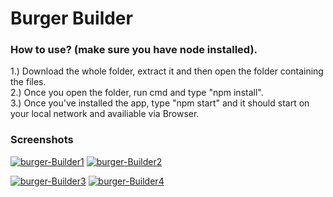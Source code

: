 # Burger Builder

### How to use? (make sure you have node installed).

1.) Download the whole folder, extract it and then open the folder containing the files.
<br>
2.) Once you open the folder, run cmd and type "npm install".
<br>
3.) Once you've installed the app, type "npm start" and it should start on your local network and availiable via Browser. 

### Screenshots 
<a href="https://imgbb.com/"><img src="https://i.ibb.co/bHhk806/burger-Builder1.jpg" alt="burger-Builder1" border="0"></a>
<a href="https://imgbb.com/"><img src="https://i.ibb.co/2FyprZS/burger-Builder2.jpg" alt="burger-Builder2" border="0"></a>

<a href="https://imgbb.com/"><img src="https://i.ibb.co/tX3N1YY/burger-Builder3.jpg" alt="burger-Builder3" border="0"></a>
<a href="https://imgbb.com/"><img src="https://i.ibb.co/hHcJhcR/burger-Builder4.jpg" alt="burger-Builder4" border="0"></a>
